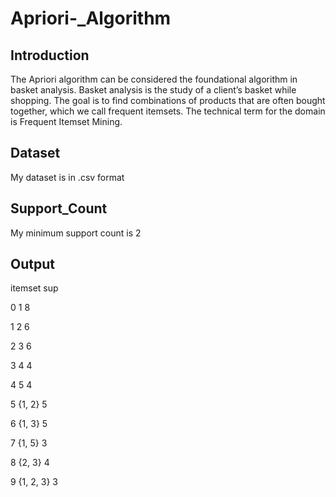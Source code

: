 # Apriori-_Algorithm
## Introduction 
The Apriori algorithm can be considered the foundational algorithm in basket analysis. Basket analysis is the study of a client’s basket while shopping.
The goal is to find combinations of products that are often bought together, which we call frequent itemsets. The technical term for the domain is Frequent Itemset Mining.
## Dataset
My dataset is in .csv format
## Support_Count
My minimum support count is 2
## Output 
  
itemset	sup

0	1	8

1	2	6

2	3	6

3	4	4

4	5	4

5	{1, 2}	5

6	{1, 3}	5

7	{1, 5}	3

8	{2, 3}	4

9	{1, 2, 3}	3
